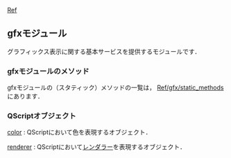 [Ref](../../Ref)
## gfxモジュール
グラフィックス表示に関する基本サービスを提供するモジュールです．

### gfxモジュールのメソッド
gfxモジュールの（スタティック）メソッドの一覧は，
[Ref/gfx/static_methods](../../Ref/gfx/static_methods)
にあります．

### QScriptオブジェクト
[color](../../Ref/gfx/color)
:   QScriptにおいて色を表現するオブジェクト．

[renderer](../../Ref/gfx/renderer)
:   QScriptにおいて[レンダラー](../../Ref/Renderer)を表現するオブジェクト．

